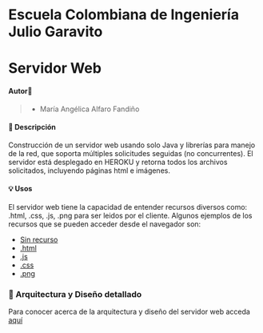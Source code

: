 # Escuela Colombiana de Ingeniería Julio Garavito

# Servidor Web 

#### Autor🙎
> - María Angélica Alfaro Fandiño

#### 🔎 Descripción
Construcción de un servidor web usando solo Java y librerías para manejo de la red, que soporta múltiples solicitudes seguidas (no concurrentes). El servidor está desplegado en HEROKU y retorna todos los archivos solicitados, incluyendo páginas html e imágenes.

#### 💡 Usos
El servidor web tiene la capacidad de entender recursos diversos como: .html, .css, .js, .png para ser leidos por el cliente. Algunos ejemplos de los recursos que se pueden acceder desde el navegador son:

- [Sin recurso](https://webserver-client-server.herokuapp.com)
- [.html](https://webserver-client-server.herokuapp.com/index.html)
- [.js](https://webserver-client-server.herokuapp.com/js/app.js)
- [.css](https://webserver-client-server.herokuapp.com/css/style.css)
- [.png](https://webserver-client-server.herokuapp.com/mafalda.png)

### 📜 Arquitectura y Diseño detallado
Para conocer acerca de la arquitectura y diseño del servidor web acceda [aquí](https://github.com/Angelica-Alfaro/AREP_TALLER2/blob/main/Articulo.pdf)




